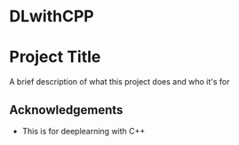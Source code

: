 # DLwithCPP

# Project Title

A brief description of what this project does and who it's for


## Acknowledgements

 - This is for deeplearning with C++
